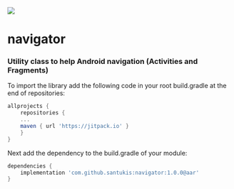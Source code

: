 [![](https://jitpack.io/v/santukis/navigator.svg)](https://jitpack.io/#santukis/navigator)

# navigator
### Utility class to help Android navigation (Activities and Fragments)


To import the library add the following code in your root build.gradle at the end of repositories:

```gradle
allprojects {
    repositories {
    ...
    maven { url 'https://jitpack.io' }
    }
}
```

Next add the dependency to the build.gradle of your module:

```gradle
dependencies {
    implementation 'com.github.santukis:navigator:1.0.0@aar'
}
```
